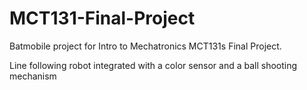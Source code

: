 # MCT131-Final-Project
Batmobile project for Intro to Mechatronics MCT131s Final Project.


Line following robot integrated with a color sensor and a ball shooting mechanism
